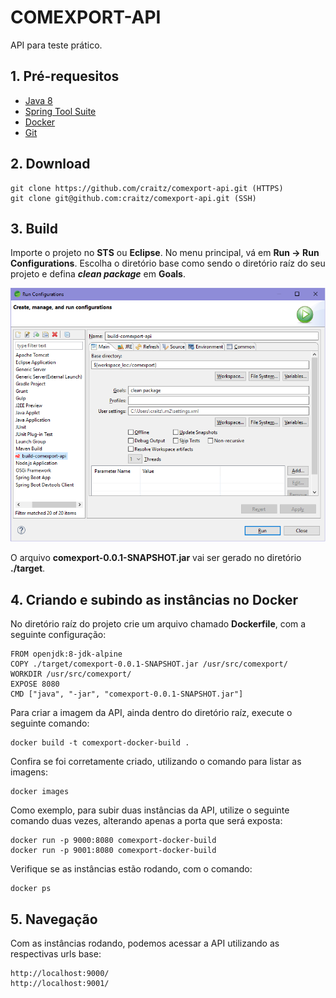 # COMEXPORT-API
API para teste prático.

## 1. Pré-requesitos
* [Java 8](https://www.java.com/download/)
* [Spring Tool Suite](https://spring.io/tools)
* [Docker](https://www.docker.com/)
* [Git](https://git-scm.com/downloads)

## 2. Download
    git clone https://github.com/craitz/comexport-api.git (HTTPS)
    git clone git@github.com:craitz/comexport-api.git (SSH)

## 3. Build
Importe o projeto no **STS** ou **Eclipse**. No menu principal, vá em **Run -> Run Configurations**. Escolha o diretório base como sendo o diretório raíz do seu projeto e defina _**clean package**_ em **Goals**.

![comexport-api build](https://github.com/craitz/comexport-api/blob/master/comexport-build.png)

O arquivo **comexport-0.0.1-SNAPSHOT.jar** vai ser gerado no diretório **./target**.

## 4. Criando e subindo as instâncias no Docker
No diretório raíz do projeto crie um arquivo chamado **Dockerfile**, com a seguinte configuração:

    FROM openjdk:8-jdk-alpine
    COPY ./target/comexport-0.0.1-SNAPSHOT.jar /usr/src/comexport/
    WORKDIR /usr/src/comexport/
    EXPOSE 8080
    CMD ["java", "-jar", "comexport-0.0.1-SNAPSHOT.jar"]

Para criar a imagem da API, ainda dentro do diretório raíz, execute o seguinte comando:

    docker build -t comexport-docker-build .

Confira se foi corretamente criado, utilizando o comando para listar as imagens:

    docker images

Como exemplo, para subir duas instâncias da API, utilize o seguinte comando duas vezes, alterando apenas a porta que será exposta:

    docker run -p 9000:8080 comexport-docker-build
    docker run -p 9001:8080 comexport-docker-build

Verifique se as instâncias estão rodando, com o comando:

    docker ps

## 5. Navegação
Com as instâncias rodando, podemos acessar a API utilizando as respectivas urls base:

    http://localhost:9000/
    http://localhost:9001/
